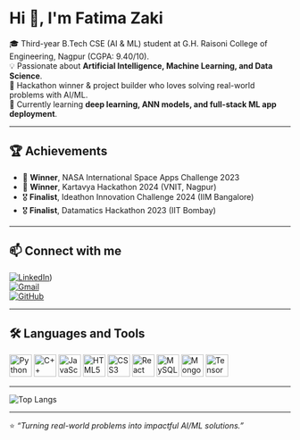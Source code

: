 # Hi 👋, I'm Fatima Zaki  

🎓 Third-year B.Tech CSE (AI & ML) student at G.H. Raisoni College of Engineering, Nagpur (CGPA: 9.40/10).  
💡 Passionate about **Artificial Intelligence, Machine Learning, and Data Science**.  
🚀 Hackathon winner & project builder who loves solving real-world problems with AI/ML.  
🌱 Currently learning **deep learning, ANN models, and full-stack ML app deployment**.  

---

## 🏆 Achievements
- 🥇 **Winner**, NASA International Space Apps Challenge 2023  
- 🥇 **Winner**, Kartavya Hackathon 2024 (VNIT, Nagpur)  
- 🎖️ **Finalist**, Ideathon Innovation Challenge 2024 (IIM Bangalore)  
- 🎖️ **Finalist**, Datamatics Hackathon 2023 (IIT Bombay)  
 

---

## 📫 Connect with me
[![LinkedIn](https://img.shields.io/badge/LinkedIn-Connect-blue?style=for-the-badge&logo=linkedin)](https://www.linkedin.com/in/fatima-zaki/))  
[![Gmail](https://img.shields.io/badge/Email-Contact-red?style=for-the-badge&logo=gmail)](mailto:fatimazaki1811d@gmail.com)  
[![GitHub](https://img.shields.io/badge/GitHub-Follow-black?style=for-the-badge&logo=github)](https://github.com/fatimazaki1509)  

---

## 🛠️ Languages and Tools
<p align="left">
  <img src="https://cdn.jsdelivr.net/gh/devicons/devicon/icons/python/python-original.svg" alt="Python" width="40" height="40"/>
  <img src="https://cdn.jsdelivr.net/gh/devicons/devicon/icons/cplusplus/cplusplus-original.svg" alt="C++" width="40" height="40"/>
  <img src="https://cdn.jsdelivr.net/gh/devicons/devicon/icons/javascript/javascript-original.svg" alt="JavaScript" width="40" height="40"/>
  <img src="https://cdn.jsdelivr.net/gh/devicons/devicon/icons/html5/html5-original.svg" alt="HTML5" width="40" height="40"/>
  <img src="https://cdn.jsdelivr.net/gh/devicons/devicon/icons/css3/css3-original.svg" alt="CSS3" width="40" height="40"/>
  <img src="https://cdn.jsdelivr.net/gh/devicons/devicon/icons/react/react-original.svg" alt="React" width="40" height="40"/>
  <img src="https://cdn.jsdelivr.net/gh/devicons/devicon/icons/mysql/mysql-original.svg" alt="MySQL" width="40" height="40"/>
  <img src="https://cdn.jsdelivr.net/gh/devicons/devicon/icons/mongodb/mongodb-original.svg" alt="MongoDB" width="40" height="40"/>
  <img src="https://cdn.jsdelivr.net/gh/devicons/devicon/icons/tensorflow/tensorflow-original.svg" alt="TensorFlow" width="40" height="40"/>
 
</p>

---

 
![Top Langs](https://github-readme-stats.vercel.app/api/top-langs/?username=fatimazaki1509&layout=compact&theme=tokyonight)  


---

⭐️ *“Turning real-world problems into impactful AI/ML solutions.”*  

